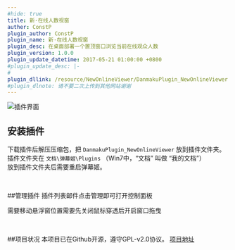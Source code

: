 ```yaml
---
#hide: true
title: 新·在线人数视窗
auther: ConstP
plugin_author: ConstP
plugin_name: 新·在线人数视窗
plugin_desc: 在桌面部署一个置顶窗口浏览当前在线观众人数
plugin_version: 1.0.0
plugin_update_datetime: 2017-05-21 01:00:00 +0800
#plugin_update_desc: |-
#  
plugin_dllink: /resource/NewOnlineViewer/DanmakuPlugin_NewOnlineViewer.zip
#plugin_dlnote: 请不要二次上传到其他网站谢谢
---
```


<img class="shadow" src="https://www.danmuji.cn/resource/NewOnlineViewer.zip/demo.jpg" alt="插件界面" />

## 安装插件

下载插件后解压压缩包，把 `DanmakuPlugin_NewOnlineViewer` 放到插件文件夹。  
插件文件夹在 `文档\弹幕姬\Plugins` （Win7中，“文档” 叫做 “我的文档”）  
放到插件文件夹后需要重启弹幕姬。

<br/>

##管理插件
插件列表邮件点击管理即可打开控制面板

需要移动悬浮窗位置需要先关闭鼠标穿透后开启窗口拖曳

<br/>

##项目状况
本项目已在Github开源，遵守GPL-v2.0协议。 [项目地址](https://github.com/xzso3/DanmakuPlugin_NewOnlineViewer)